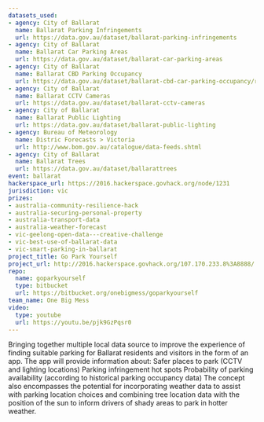 ```yaml
---
datasets_used:
- agency: City of Ballarat
  name: Ballarat Parking Infringements
  url: https://data.gov.au/dataset/ballarat-parking-infringements
- agency: City of Ballarat
  name: Ballarat Car Parking Areas
  url: https://data.gov.au/dataset/ballarat-car-parking-areas
- agency: City of Ballarat
  name: Ballarat CBD Parking Occupancy
  url: https://data.gov.au/dataset/ballarat-cbd-car-parking-occupancy/resource/6f2a571f-3a06-4047-be24-c40531b133d4
- agency: City of Ballarat
  name: Ballarat CCTV Cameras
  url: https://data.gov.au/dataset/ballarat-cctv-cameras
- agency: City of Ballarat
  name: Ballarat Public Lighting
  url: https://data.gov.au/dataset/ballarat-public-lighting
- agency: Bureau of Meteorology
  name: Distric Forecasts > Victoria
  url: http://www.bom.gov.au/catalogue/data-feeds.shtml
- agency: City of Ballarat
  name: Ballarat Trees
  url: https://data.gov.au/dataset/ballarattrees
event: ballarat
hackerspace_url: https://2016.hackerspace.govhack.org/node/1231
jurisdiction: vic
prizes:
- australia-community-resilience-hack
- australia-securing-personal-property
- australia-transport-data
- australia-weather-forecast
- vic-geelong-open-data---creative-challenge
- vic-best-use-of-ballarat-data
- vic-smart-parking-in-ballarat
project_title: Go Park Yourself
project_url: http://2016.hackerspace.govhack.org/107.170.233.8%3A8888/
repo:
  name: goparkyourself
  type: bitbucket
  url: https://bitbucket.org/onebigmess/goparkyourself
team_name: One Big Mess
video:
  type: youtube
  url: https://youtu.be/pjk9GzPqsr0
---
```


Bringing together multiple local data source to improve the experience of finding suitable parking for Ballarat residents and visitors in the form of an app.
The app will provide information about:
Safer places to park (CCTV and lighting locations)
Parking infringement hot spots
Probability of parking availability (according to historical parking occupancy data)
The concept also encompasses the potential for incorporating weather data to assist with parking location choices and combining tree location data with the position of the sun to inform drivers of shady areas to park in hotter weather.